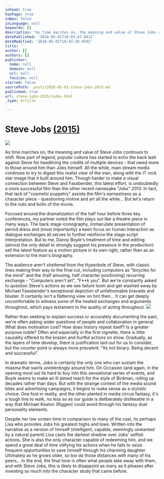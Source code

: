 ```yaml
---
inFeed: true
hasPage: true
inNav: false
inLanguage: null
keywords: []
description: "As time marches on, the meaning and value of Steve Jobs continues to shift. Now part of legend, popular culture has started to echo the back lash against Steve for headlining the credits of multiple devices - that owed more to those around him than Jobs himself. All the while, main stream media continues to try to digest this realist view of the man, along with the IT rock star image that it built around him. Though harder to make a visual connection between Steve and Fassbender, this latest effort, is undoubtedly a more successful film than the other recent namesake \"Jobs\" 2013. In fact, that lack of \"cosmetic puppetry\" assists the film's earnestness as a character piece - questioning motive and art all the while... But let's return to the nuts and bolts of the movie."
datePublished: '2016-05-01T18:03:47.841Z'
dateModified: '2016-05-01T18:03:38.459Z'
title: ''
author: []
authors: []
publisher:
  name: null
  domain: null
  url: null
  favicon: null
starred: false
sourcePath: _posts/2016-05-01-steve-jobs-2015.md
published: true
url: steve-jobs-2015/index.html
_type: Article

---
```

# Steve Jobs [(2015)][0]
![](https://the-grid-user-content.s3-us-west-2.amazonaws.com/f21f7463-c34d-4c3a-ae20-5eeeeb0421d8.jpg)

As time marches on, the meaning and value of Steve Jobs continues to shift. Now part of legend, popular culture has started to echo the back lash against Steve for headlining the credits of multiple devices - that owed more to those around him than Jobs himself. All the while, main stream media continues to try to digest this realist view of the man, along with the IT rock star image that it built around him. Though harder to make a visual connection between Steve and Fassbender, this latest effort, is undoubtedly a more successful film than the other recent namesake "Jobs" 2013\. In fact, that lack of "cosmetic puppetry" assists the film's earnestness as a character piece - questioning motive and art all the while... But let's return to the nuts and bolts of the movie.

Focused around the dramatization of the half hour before three key conferences, my partner noted the film plays out like a theatre piece in many ways. The back stage iconography, immaculate presentation of period dress and (most importantly) a keen focus on human interaction as dialogue exchanges all serves to further reinforce the stage script interpretation. But to me, Danny Boyle's treatment of time and editing (almost the only detail to strongly suggest his presence in the production) sell the latest feature as a motion picture in its own right, rather than as an extension to the man's biography.

The audience aren't sheltered from the Hyperbole of Steve, with classic lines making their way to the final cut, including computers as "bicycles for the mind" and the (half amusing, half character positioning) recurring exchange - "Computers aren't art", "F\*\*k you". But we're constantly asked to question Steve's actions as we see failure loom and get washed away by Michael Fassbender's exceptional depiction of unfathomable bravado and bluster. It certainly isn't a flattering view on him then... It can get deeply uncomfortable to witness some of the heated exchanges and arguments throughout, which pays testament to the quality of acting throughout.
![](https://the-grid-user-content.s3-us-west-2.amazonaws.com/3e20d18f-fc7b-4480-acf2-9dc04c985e0a.jpg)

Rather than seeking to explain success or accurately documenting the past, we're often asking wider questions of people and collaboration in general. What does motivation cost? How does history repeat itself? Is a greater purpose noble? Often and especially in the first vignette, there is little causality offered to the brazen and hurtful actions on show. Gradually, as the layers of time develop, there is justification laid out for us to consider, but the counter point is always more prevalent: "Its not binary. Being decent and successful".

In dramatic terms, Jobs is certainly the only one who can sustain the miasma that swirls unrelentingly around him. On Occasion (and again, in the opening most so) its hard to buy into this sensational series of events, and Boyle seems to make an ill aimed reach for the style of Birdman, rolling up decades rather than days. But with the strange context of the media sound bites and advertising campaigns, it begins to make sense as a stylistic choice. One foot in reality, and the other planted in media circus fantasy, it's a tough line to walk, no less so as our guide is deliberately dislikeable in a way that Michael Keaton (Riggen) could avoid through his fantasy duel personality elements.

Despite her low screen time in comparison to many of the cast, its perhaps Lisa who provides Jobs his greatest highs and lows. Written into the narrative as a version of himself (intelligent, capable, seemingly unwanted by a natural parent) Lisa casts the darkest shadow over Jobs' selfish actions. She is also the only character capable of redeeming him, and we spend a great deal of time vilifying his actions when he fails to seize frequent opportunities to save himself through his charming daughter. Ultimately as he grows older, so too do those distances with many of his peers... In the end, the final tone is often what people take away with them, and with Steve Jobs, this is likely to disappoint as many as it pleases after investing so much into the character study that came before.

[0]: http://www.imdb.com/title/tt2080374/